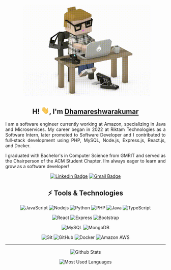 <div align="center">
<!-- <img alt="" src="./assets/code.gif?raw=true" width="400" height="260" style="margin-left: 10px; border-radius: 10px"/> -->
<img alt="" src="./assets/typing_man.gif?raw=true" width="400" style="margin-left: 10px; border-radius: 10px"/>

## H! <img src='./assets/hi_wave.webp' width="25px">, I'm [**Dhamareshwarakumar**](https://damareshwarakumar.in)


<p align="justify">I am a software engineer currently working at Amazon, specializing in Java and Microservices. My career began in 2022 at Riktam Technologies as a Software Intern, later promoted to Software Developer and I contributed to full-stack development using PHP, MySQL, Node.js, Express.js, React.js, and Docker.</p>

<p align="justify">I graduated with Bachelor's in Computer Science from GMRIT and served as the Chairperson of the ACM Student Chapter. I’m always eager to learn and grow as a software developer!</p>

[![Linkedin Badge](https://img.shields.io/badge/-Dhamareshwarakumar-blue?style=flat-square&logo=Linkedin&logoColor=white&link=https://www.linkedin.com/in/dhamareshwarakumar/)](https://www.linkedin.com/in/dhamareshwarakumar/)
[![Gmail Badge](https://img.shields.io/badge/-damareshwarakumar@gmail.com-c14438?style=flat-square&logo=Gmail&logoColor=white&link=mailto:damareshwarakumar@gmail.com)](mailto:damareshwarakumar@gmail.com)



## ⚡ Tools & Technologies

![JavaScript](https://img.shields.io/badge/-JavaScript-282C34?style=flat-square&logo=javascript)
![Nodejs](https://img.shields.io/badge/-Nodejs-282C34?style=flat-square&logo=Node.js)
![Python](https://img.shields.io/badge/-Python-282C34?style=flat-square&logo=Python)
![PHP](https://img.shields.io/badge/-PHP-282C34?style=flat-square&logo=PHP)
![Java](https://img.shields.io/badge/-Java-282C34?style=flat-square&logo=openjdk)
![TypeScript](https://img.shields.io/badge/-TypeScript-282C34?style=flat-square&logo=typescript)

![React](https://img.shields.io/badge/-React-282C34?style=flat-square&logo=react)
![Express](https://img.shields.io/badge/-Express-282C34?style=flat-square&logo=express)
![Bootstrap](https://img.shields.io/badge/-Bootstrap-282C34?style=flat-square&logo=bootstrap)

![MySQL](https://img.shields.io/badge/-MySQL-282C34?style=flat-square&logo=mysql)
![MongoDB](https://img.shields.io/badge/-MongoDB-282C34?style=flat-square&logo=mongodb)

![Git](https://img.shields.io/badge/-Git-282C34?style=flat-square&logo=git)
![GitHub](https://img.shields.io/badge/-GitHub-181717?style=flat-square&logo=github)
![Docker](https://img.shields.io/badge/-Docker-282C34?style=flat-square&logo=docker)
![Amazon AWS](https://img.shields.io/badge/-AWS-F89500?style=flat-square&logo=aws)

---

![Github Stats](https://github-readme-stats.vercel.app/api?username=dhamareshwarakumar&count_private=true&show_icons=true&include_all_commits=true&theme=dark)

![Most Used Languages](https://github-readme-stats.vercel.app/api/top-langs/?username=dhamareshwarakumar&layout=compact&theme=dark)

</div>